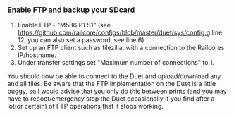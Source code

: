 ### Enable FTP and backup your SDcard

1) Enable FTP - "M586 P1 S1" (see https://github.com/railcore/configs/blob/master/duet/sys/config.g line 12, you can also set a password, see line 6)
2) Set up an FTP client such as filezilla, with a connection to the Railcores IP/hostname.
3) Under transfer settings set "Maximum number of connections" to 1.

You should now be able to connect to the Duet and upload/download any and all files.
Be aware that the FTP implementation on the Duet is a little buggy, so I would advise that you only do this between prints (and you may have to reboot/emergency stop the Duet occasionally if you find after a lot(or certain) of FTP operations that it stops working.

